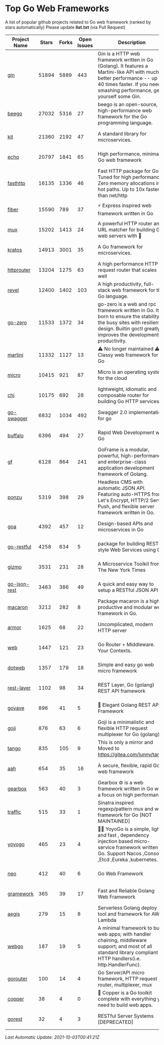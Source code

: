 # Top Go Web Frameworks
A list of popular github projects related to Go web framework (ranked by stars automatically)
Please update **list.txt** (via Pull Request)

| Project Name | Stars | Forks | Open Issues | Description | Last Commit |
| ------------ | ----- | ----- | ----------- | ----------- | ----------- |
| [gin](https://github.com/gin-gonic/gin) | 51894 | 5889 | 443 | Gin is a HTTP web framework written in Go (Golang). It features a Martini-like API with much better performance -- up to 40 times faster. If you need smashing performance, get yourself some Gin. | 2021-09-30 02:04:28 |
| [beego](https://github.com/beego/beego) | 27032 | 5316 | 27 | beego is an open-source, high-performance web framework for the Go programming language. | 2021-09-18 15:08:26 |
| [kit](https://github.com/go-kit/kit) | 21360 | 2192 | 47 | A standard library for microservices. | 2021-09-28 15:01:29 |
| [echo](https://github.com/labstack/echo) | 20797 | 1841 | 65 | High performance, minimalist Go web framework | 2021-09-26 15:56:43 |
| [fasthttp](https://github.com/valyala/fasthttp) | 16135 | 1336 | 46 | Fast HTTP package for Go. Tuned for high performance. Zero memory allocations in hot paths. Up to 10x faster than net/http | 2021-10-01 11:38:31 |
| [fiber](https://github.com/gofiber/fiber) | 15590 | 789 | 37 | ⚡️ Express inspired web framework written in Go | 2021-10-02 01:54:34 |
| [mux](https://github.com/gorilla/mux) | 15202 | 1413 | 24 | A powerful HTTP router and URL matcher for building Go web servers with 🦍 | 2021-09-14 12:12:19 |
| [kratos](https://github.com/go-kratos/kratos) | 14913 | 3001 | 35 | A Go framework for microservices. | 2021-09-30 06:31:25 |
| [httprouter](https://github.com/julienschmidt/httprouter) | 13204 | 1275 | 63 | A high performance HTTP request router that scales well | 2020-09-21 13:50:23 |
| [revel](https://github.com/revel/revel) | 12400 | 1402 | 103 | A high productivity, full-stack web framework for the Go language. | 2020-07-12 05:57:36 |
| [go-zero](https://github.com/zeromicro/go-zero) | 11533 | 1372 | 34 | go-zero is a web and rpc framework written in Go. It's born to ensure the stability of the busy sites with resilient design. Builtin goctl greatly improves the development productivity. | 2021-10-02 10:16:59 |
| [martini](https://github.com/go-martini/martini) | 11332 | 1127 | 13 | ⚠️ No longer maintained ⚠️  Classy web framework for Go | 2017-01-21 21:58:54 |
| [micro](https://github.com/micro/micro) | 10415 | 921 | 87 | Micro is an operating system for the cloud | 2021-09-29 08:51:42 |
| [chi](https://github.com/go-chi/chi) | 10175 | 692 | 28 | lightweight, idiomatic and composable router for building Go HTTP services | 2021-08-30 17:31:12 |
| [go-swagger](https://github.com/go-swagger/go-swagger) | 6832 | 1034 | 492 | Swagger 2.0 implementation for go | 2021-10-02 21:11:51 |
| [buffalo](https://github.com/gobuffalo/buffalo) | 6396 | 494 | 27 | Rapid Web Development w/ Go | 2021-09-01 16:15:57 |
| [gf](https://github.com/gogf/gf) | 6128 | 864 | 241 | GoFrame is a modular, powerful, high-performance and enterprise-class application development framework of Golang.  | 2021-09-23 11:29:20 |
| [ponzu](https://github.com/ponzu-cms/ponzu) | 5319 | 398 | 29 | Headless CMS with automatic JSON API. Featuring auto-HTTPS from Let's Encrypt, HTTP/2 Server Push, and flexible server framework written in Go. | 2020-01-02 00:14:32 |
| [goa](https://github.com/goadesign/goa) | 4392 | 457 | 12 | Design-based APIs and microservices in Go | 2021-09-27 22:02:43 |
| [go-restful](https://github.com/emicklei/go-restful) | 4258 | 634 | 5 | package for building REST-style Web Services using Go | 2021-09-24 05:28:34 |
| [gizmo](https://github.com/nytimes/gizmo) | 3531 | 231 | 28 | A Microservice Toolkit from The New York Times | 2021-04-30 15:27:05 |
| [go-json-rest](https://github.com/ant0ine/go-json-rest) | 3483 | 386 | 49 | A quick and easy way to setup a RESTful JSON API | 2017-09-13 04:12:08 |
| [macaron](https://github.com/go-macaron/macaron) | 3212 | 282 | 8 | Package macaron is a high productive and modular web framework in Go. | 2020-11-13 12:00:30 |
| [armor](https://github.com/labstack/armor) | 1625 | 68 | 22 | Uncomplicated, modern HTTP server | 2019-08-03 18:10:09 |
| [web](https://github.com/gocraft/web) | 1447 | 121 | 23 | Go Router + Middleware. Your Contexts. | 2019-02-07 15:06:52 |
| [dotweb](https://github.com/devfeel/dotweb) | 1357 | 179 | 18 | Simple and easy go web micro framework | 2021-04-20 05:49:58 |
| [rest-layer](https://github.com/rs/rest-layer) | 1102 | 98 | 34 | REST Layer, Go (golang) REST API framework | 2021-09-30 23:58:01 |
| [goyave](https://github.com/go-goyave/goyave) | 896 | 41 | 5 | 🍐 Elegant Golang REST API Framework | 2021-08-17 15:13:53 |
| [goji](https://github.com/goji/goji) | 876 | 63 | 6 | Goji is a minimalistic and flexible HTTP request multiplexer for Go (golang) | 2019-01-26 23:58:29 |
| [tango](https://github.com/lunny/tango) | 835 | 105 | 9 | This is only a mirror and Moved to https://gitea.com/lunny/tango | 2019-05-17 03:31:10 |
| [aah](https://github.com/go-aah/aah) | 654 | 35 | 16 | A secure, flexible, rapid Go web framework | 2020-09-02 02:31:20 |
| [gearbox](https://github.com/gogearbox/gearbox) | 563 | 40 | 3 | Gearbox :gear: is a web framework written in Go with a focus on high performance | 2021-09-23 15:43:02 |
| [traffic](https://github.com/gravityblast/traffic) | 515 | 33 | 1 | Sinatra inspired regexp/pattern mux and web framework for Go [NOT MAINTAINED] | 2015-11-26 21:31:07 |
| [yoyogo](https://github.com/yoyofx/yoyogo) | 465 | 23 | 4 | 🦄🌈 YoyoGo is a simple, light and fast , dependency injection based micro-service framework written in Go. Support Nacos ,Consoul ,Etcd ,Eureka ,kubernetes. | 2021-09-18 05:49:45 |
| [neo](https://github.com/ivpusic/neo) | 412 | 40 | 6 | Go Web Framework | 2017-08-14 23:54:31 |
| [gramework](https://github.com/gramework/gramework) | 365 | 39 | 17 | Fast and Reliable Golang Web Framework | 2020-01-21 17:51:59 |
| [aegis](https://github.com/tmaiaroto/aegis) | 279 | 15 | 8 | Serverless Golang deploy tool and framework for AWS Lambda | 2019-07-28 17:59:41 |
| [webgo](https://github.com/bnkamalesh/webgo) | 187 | 19 | 5 | A minimal framework to build web apps; with handler chaining, middleware support; and most of all standard library compliant HTTP handlers(i.e. http.HandlerFunc). | 2021-09-07 05:38:08 |
| [gorouter](https://github.com/vardius/gorouter) | 100 | 14 | 4 | Go Server/API micro framework, HTTP request router, multiplexer, mux | 2021-06-26 05:21:58 |
| [copper](https://github.com/gocopper/copper) | 38 | 4 | 0 | 🚀‏‏‎    ‎‏‏‎‏‏‎‎‎‎‎‎Copper is a Go toolkit complete with everything you need to build web apps. | 2021-09-26 17:34:36 |
| [gorest](https://github.com/tideland/gorest) | 32 | 4 | 3 | RESTful Server Systems [DEPRECATED] | 2017-11-10 13:00:37 |

*Last Automatic Update: 2021-10-03T00:41:21Z*